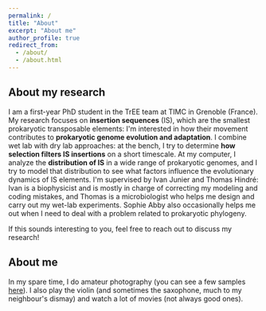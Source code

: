 ```yaml
---
permalink: /
title: "About"
excerpt: "About me"
author_profile: true
redirect_from:
  - /about/
  - /about.html
---
```


## About my research

I am a first-year PhD student in the TrEE team at TIMC in Grenoble (France). My research focuses on **insertion sequences** (IS), which are the smallest prokaryotic transposable elements: I'm interested in how their movement contributes to **prokaryotic genome evolution and adaptation**. I combine wet lab with dry lab approaches: at the bench, I try to determine **how selection filters IS insertions** on a short timescale. At my computer, I analyze the **distribution of IS** in a wide range of prokaryotic genomes, and I try to model that distribution to see what factors influence the evolutionary dynamics of IS elements.
I'm supervised by Ivan Junier and Thomas Hindré: Ivan is a biophysicist and is mostly in charge of correcting my modeling and coding mistakes, and Thomas is a microbiologist who helps me design and carry out my wet-lab experiments. Sophie Abby also occasionally helps me out when I need to deal with a problem related to prokaryotic phylogeny.

If this sounds interesting to you, feel free to reach out to discuss my research!

## About me

In my spare time, I do amateur photography (you can see a few samples [here](https://fgaudilliere.github.io/photography/)). I also play the violin (and sometimes the saxophone, much to my neighbour's dismay) and watch a lot of movies (not always good ones).
